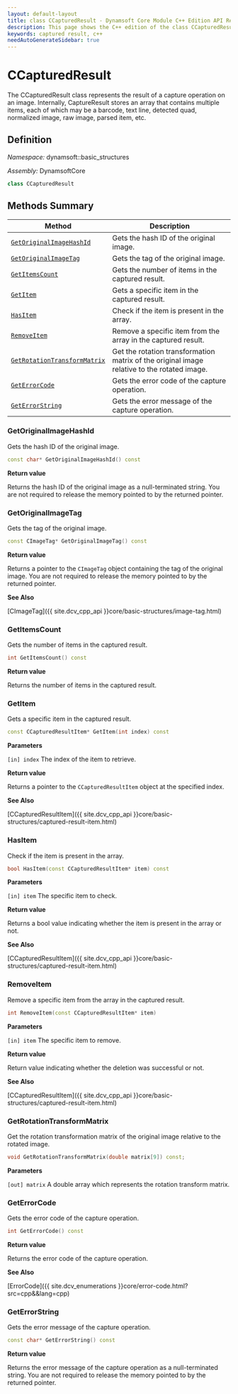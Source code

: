 ```yaml
---
layout: default-layout
title: class CCapturedResult - Dynamsoft Core Module C++ Edition API Reference
description: This page shows the C++ edition of the class CCapturedResult in Dynamsoft Core Module.
keywords: captured result, c++
needAutoGenerateSidebar: true
---
```


# CCapturedResult

The CCapturedResult class represents the result of a capture operation on an image. Internally, CaptureResult stores an array that contains multiple items, each of which may be a barcode, text line, detected quad, normalized image, raw image, parsed item, etc.

## Definition

*Namespace:* dynamsoft::basic_structures

*Assembly:* DynamsoftCore

```cpp
class CCapturedResult 
```

## Methods Summary

| Method               | Description |
|----------------------|-------------|
| [`GetOriginalImageHashId`](#getoriginalimagehashid) | Gets the hash ID of the original image.|
| [`GetOriginalImageTag`](#getoriginalimagetag) | Gets the tag of the original image.|
| [`GetItemsCount`](#getitemscount) | Gets the number of items in the captured result.|
| [`GetItem`](#getitem) | Gets a specific item in the captured result.|
| [`HasItem`](#hasitem) | Check if the item is present in the array.|
| [`RemoveItem`](#removeitem) | Remove a specific item from the array in the captured result.|
| [`GetRotationTransformMatrix`](#getrotationtransformmatrix) | Get the rotation transformation matrix of the original image relative to the rotated image.|
| [`GetErrorCode`](#geterrorcode) | Gets the error code of the capture operation.|
| [`GetErrorString`](#geterrorstring) | Gets the error message of the capture operation.|

### GetOriginalImageHashId

Gets the hash ID of the original image.

```cpp
const char* GetOriginalImageHashId() const
```

**Return value**

Returns the hash ID of the original image as a null-terminated string. You are not required to release the memory pointed to by the returned pointer.

### GetOriginalImageTag

Gets the tag of the original image.

```cpp
const CImageTag* GetOriginalImageTag() const
```

**Return value**

Returns a pointer to the `CImageTag` object containing the tag of the original image. You are not required to release the memory pointed to by the returned pointer.

**See Also**

[CImageTag]({{ site.dcv_cpp_api }}core/basic-structures/image-tag.html)

### GetItemsCount

Gets the number of items in the captured result.

```cpp
int GetItemsCount() const
```

**Return value**

Returns the number of items in the captured result.

### GetItem

Gets a specific item in the captured result.

```cpp
const CCapturedResultItem* GetItem(int index) const
```

**Parameters**

`[in] index` The index of the item to retrieve.

**Return value**

Returns a pointer to the `CCapturedResultItem` object at the specified index.

**See Also**

[CCapturedResultItem]({{ site.dcv_cpp_api }}core/basic-structures/captured-result-item.html)

### HasItem

Check if the item is present in the array.

```cpp
bool HasItem(const CCapturedResultItem* item) const
```

**Parameters**

`[in] item` The specific item to check.

**Return value**

Returns a bool value indicating whether the item is present in the array or not.

**See Also**

[CCapturedResultItem]({{ site.dcv_cpp_api }}core/basic-structures/captured-result-item.html)

### RemoveItem

Remove a specific item from the array in the captured result.

```cpp
int RemoveItem(const CCapturedResultItem* item)
```

**Parameters**

`[in] item` The specific item to remove.

**Return value**

Return value indicating whether the deletion was successful or not.

**See Also**

[CCapturedResultItem]({{ site.dcv_cpp_api }}core/basic-structures/captured-result-item.html)

### GetRotationTransformMatrix

Get the rotation transformation matrix of the original image relative to the rotated image.

```cpp
void GetRotationTransformMatrix(double matrix[9]) const;
```

**Parameters**

`[out] matrix` A double array which represents the rotation transform matrix.

### GetErrorCode

Gets the error code of the capture operation.

```cpp
int GetErrorCode() const
```

**Return value**

Returns the error code of the capture operation.

**See Also**

[ErrorCode]({{ site.dcv_enumerations }}core/error-code.html?src=cpp&&lang=cpp)

### GetErrorString

Gets the error message of the capture operation.

```cpp
const char* GetErrorString() const
```

**Return value**

Returns the error message of the capture operation as a null-terminated string. You are not required to release the memory pointed to by the returned pointer.
